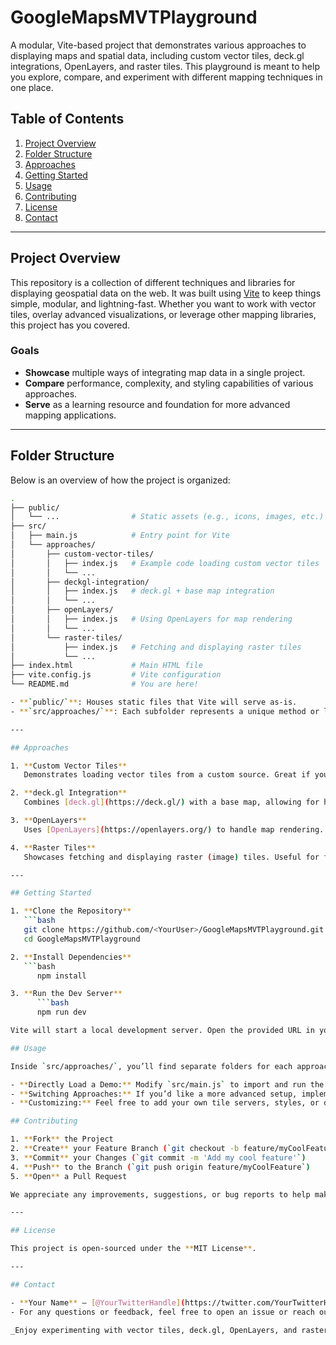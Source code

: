 # GoogleMapsMVTPlayground

A modular, Vite-based project that demonstrates various approaches to displaying maps and spatial data, including custom vector tiles, deck.gl integrations, OpenLayers, and raster tiles. This playground is meant to help you explore, compare, and experiment with different mapping techniques in one place.

## Table of Contents
1. [Project Overview](#project-overview)
2. [Folder Structure](#folder-structure)
3. [Approaches](#approaches)
4. [Getting Started](#getting-started)
5. [Usage](#usage)
6. [Contributing](#contributing)
7. [License](#license)
8. [Contact](#contact)

---

## Project Overview

This repository is a collection of different techniques and libraries for displaying geospatial data on the web. It was built using [Vite](https://vitejs.dev/) to keep things simple, modular, and lightning-fast. Whether you want to work with vector tiles, overlay advanced visualizations, or leverage other mapping libraries, this project has you covered.

### Goals
- **Showcase** multiple ways of integrating map data in a single project.
- **Compare** performance, complexity, and styling capabilities of various approaches.
- **Serve** as a learning resource and foundation for more advanced mapping applications.

---

## Folder Structure

Below is an overview of how the project is organized:
```bash
.
├── public/
│   └── ...                # Static assets (e.g., icons, images, etc.)
├── src/
│   ├── main.js            # Entry point for Vite
│   └── approaches/
│       ├── custom-vector-tiles/
│       │   ├── index.js   # Example code loading custom vector tiles
│       │   └── ...
│       ├── deckgl-integration/
│       │   ├── index.js   # deck.gl + base map integration
│       │   └── ...
│       ├── openLayers/
│       │   ├── index.js   # Using OpenLayers for map rendering
│       │   └── ...
│       └── raster-tiles/
│           ├── index.js   # Fetching and displaying raster tiles
│           └── ...
├── index.html             # Main HTML file
├── vite.config.js         # Vite configuration
└── README.md              # You are here!

- **`public/`**: Houses static files that Vite will serve as-is.  
- **`src/approaches/`**: Each subfolder represents a unique method or library used to display map data.

---

## Approaches

1. **Custom Vector Tiles**  
   Demonstrates loading vector tiles from a custom source. Great if you have your own tile server or want to explore the raw MVT approach.

2. **deck.gl Integration**  
   Combines [deck.gl](https://deck.gl/) with a base map, allowing for highly performant and customizable data-driven layers (e.g., scatterplots, heatmaps, and more).

3. **OpenLayers**  
   Uses [OpenLayers](https://openlayers.org/) to handle map rendering. OpenLayers is a robust library offering many built-in interactions and layer types.

4. **Raster Tiles**  
   Showcases fetching and displaying raster (image) tiles. Useful for fallback or simpler use cases that don’t require vector-based styling.

---

## Getting Started

1. **Clone the Repository**  
   ```bash
   git clone https://github.com/<YourUser>/GoogleMapsMVTPlayground.git
   cd GoogleMapsMVTPlayground

2. **Install Dependencies** 
   ```bash
      npm install

3. **Run the Dev Server**
      ```bash
      npm run dev

Vite will start a local development server. Open the provided URL in your browser to see the project running.

## Usage

Inside `src/approaches/`, you’ll find separate folders for each approach. Here are some ways you can explore:

- **Directly Load a Demo:** Modify `src/main.js` to import and run the code from one of the approach folders.
- **Switching Approaches:** If you’d like a more advanced setup, implement a simple router or a menu in `src/main.js` to toggle between approaches at runtime.
- **Customizing:** Feel free to add your own tile servers, styles, or data layers. Each approach can be extended with custom logic or integrated with external APIs.

## Contributing

1. **Fork** the Project  
2. **Create** your Feature Branch (`git checkout -b feature/myCoolFeature`)  
3. **Commit** your Changes (`git commit -m 'Add my cool feature'`)  
4. **Push** to the Branch (`git push origin feature/myCoolFeature`)  
5. **Open** a Pull Request  

We appreciate any improvements, suggestions, or bug reports to help make this project more comprehensive.

---

## License

This project is open-sourced under the **MIT License**.

---

## Contact

- **Your Name** – [@YourTwitterHandle](https://twitter.com/YourTwitterHandle)  
- For any questions or feedback, feel free to open an issue or reach out via social media.

_Enjoy experimenting with vector tiles, deck.gl, OpenLayers, and raster data!_


